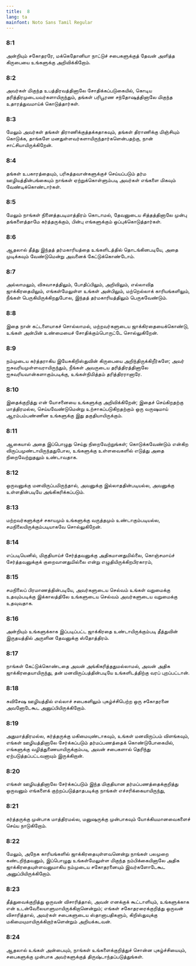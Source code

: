 ```yaml
---
title:  8
lang: ta
mainfont: Noto Sans Tamil Regular
---
```


###  8:1

அன்றியும் சகோதரரே, மக்கெதோனியா நாட்டுச் சபைகளுக்குத் தேவன் அளித்த கிருபையை உங்களுக்கு அறிவிக்கிறோம்.

###  8:2

அவர்கள் மிகுந்த உபத்திரவத்தினாலே சோதிக்கப்படுகையில், கொடிய தரித்திரமுடையவர்களாயிருந்தும், தங்கள் பரிபூரண சந்தோஷத்தினாலே மிகுந்த உதாரத்துவமாய்க் கொடுத்தார்கள்.

###  8:3

மேலும் அவர்கள் தங்கள் திராணிக்குத்தக்கதாகவும், தங்கள் திராணிக்கு மிஞ்சியும் கொடுக்க, தாங்களே மனதுள்ளவர்களாயிருந்தார்களென்பதற்கு, நான் சாட்சியாயிருக்கிறேன்.

###  8:4

தங்கள் உபகாரத்தையும், பரிசுத்தவான்களுக்குச் செய்யப்படும் தர்ம ஊழியத்தின்பங்கையும் நாங்கள் ஏற்றுக்கொள்ளும்படி அவர்கள் எங்களை மிகவும் வேண்டிக்கொண்டார்கள்.

###  8:5

மேலும் நாங்கள் நினைத்தபடிமாத்திரம் கொடாமல், தேவனுடைய சித்தத்தினாலே முன்பு தங்களைத்தாமே கர்த்தருக்கும், பின்பு எங்களுக்கும் ஒப்புக்கொடுத்தார்கள்.

###  8:6

ஆதலால் தீத்து இந்தத் தர்மகாரியத்தை உங்களிடத்தில் தொடங்கினபடியே, அதை முடிக்கவும் வேண்டுமென்று அவனைக் கேட்டுக்கொண்டோம்.

###  8:7

அல்லாமலும், விசுவாசத்திலும், போதிப்பிலும், அறிவிலும், எல்லாவித ஜாக்கிரதையிலும், எங்கள்மேலுள்ள உங்கள் அன்பிலும், மற்றெல்லாக் காரியங்களிலும், நீங்கள் பெருகியிருக்கிறதுபோல, இந்தத் தர்மகாரியத்திலும் பெருகவேண்டும்.

###  8:8

இதை நான் கட்டளையாகச் சொல்லாமல், மற்றவர்களுடைய ஜாக்கிரதையைக்கொண்டு, உங்கள் அன்பின் உண்மையைச் சோதிக்கும்பொருட்டே சொல்லுகிறேன்.

###  8:9

நம்முடைய கர்த்தராகிய இயேசுகிறிஸ்துவின் கிருபையை அறிந்திருக்கிறீர்களே; அவர் ஐசுவரியமுள்ளவராயிருந்தும், நீங்கள் அவருடைய தரித்திரத்தினாலே ஐசுவரியவான்களாகும்படிக்கு, உங்கள்நிமித்தம் தரித்திரரானாரே.

###  8:10

இதைக்குறித்து என் யோசனையை உங்களுக்கு அறிவிக்கிறேன்; இதைச் செய்கிறதற்கு மாத்திரமல்ல, செய்யவேண்டுமென்று உற்சாகப்படுகிறதற்கும் ஒரு வருஷமாய் ஆரம்பம்பண்ணின உங்களுக்கு இது தகுதியாயிருக்கும்.

###  8:11

ஆகையால் அதை இப்பொழுது செய்து நிறைவேற்றுங்கள்; கொடுக்கவேண்டும் என்கிற விருப்பமுண்டாயிருந்ததுபோல, உங்களுக்கு உள்ளவைகளில் எடுத்து அதை நிறைவேற்றுதலும் உண்டாவதாக.

###  8:12

ஒருவனுக்கு மனவிருப்பமிருந்தால், அவனுக்கு இல்லாததின்படியல்ல, அவனுக்கு உள்ளதின்படியே அங்கிகரிக்கப்படும்.

###  8:13

மற்றவர்களுக்குச் சகாயமும் உங்களுக்கு வருத்தமும் உண்டாகும்படியல்ல, சமநிலையிருக்கும்படியாகவே சொல்லுகிறேன்.

###  8:14

எப்படியெனில், மிகுதியாய்ச் சேர்த்தவனுக்கு அதிகமானதுமில்லை, கொஞ்சமாய்ச் சேர்த்தவனுக்குக் குறைவானதுமில்லை என்று எழுதியிருக்கிறபிரகாரம்,

###  8:15

சமநிலைப் பிரமாணத்தின்படியே, அவர்களுடைய செல்வம் உங்கள் வறுமைக்கு உதவும்படிக்கு இக்காலத்திலே உங்களுடைய செல்வம் அவர்களுடைய வறுமைக்கு உதவுவதாக.

###  8:16

அன்றியும் உங்களுக்காக இப்படிப்பட்ட ஜாக்கிரதை உண்டாயிருக்கும்படி தீத்துவின் இருதயத்தில் அருளின தேவனுக்கு ஸ்தோத்திரம்.

###  8:17

நாங்கள் கேட்டுக்கொண்டதை அவன் அங்கிகரித்ததுமல்லாமல், அவன் அதிக ஜாக்கிரதையாயிருந்து, தன் மனவிருப்பத்தின்படியே உங்களிடத்திற்கு வரப் புறப்பட்டான்.

###  8:18

சுவிசேஷ ஊழியத்தில் எல்லாச் சபைகளிலும் புகழ்ச்சிபெற்ற ஒரு சகோதரனை அவனோடேகூட அனுப்பியிருக்கிறோம்.

###  8:19

அதுமாத்திரமல்ல, கர்த்தருக்கு மகிமையுண்டாகவும், உங்கள் மனவிருப்பம் விளங்கவும், எங்கள் ஊழியத்தினாலே சேர்க்கப்படும் தர்மப்பணத்தைக் கொண்டுபோகையில், எங்களுக்கு வழித்துணையாயிருக்கும்படி, அவன் சபைகளால் தெரிந்து ஏற்படுத்தப்பட்டவனாயும் இருக்கிறான்.

###  8:20

எங்கள் ஊழியத்தினாலே சேர்க்கப்படும் இந்த மிகுதியான தர்மப்பணத்தைக்குறித்து ஒருவனும் எங்களைக் குற்றப்படுத்தாதபடிக்கு நாங்கள் எச்சரிக்கையாயிருந்து,

###  8:21

கர்த்தருக்கு முன்பாக மாத்திரமல்ல, மனுஷருக்கு முன்பாகவும் யோக்கியமானவைகளைச் செய்ய நாடுகிறோம்.

###  8:22

மேலும், அநேக காரியங்களில் ஜாக்கிரதையுள்ளவனென்று நாங்கள் பலமுறை கண்டறிந்தவனும், இப்பொழுது உங்கள்மேலுள்ள மிகுந்த நம்பிக்கையினாலே அதிக ஜாக்கிரதையுள்ளவனுமாகிய நம்முடைய சகோதரனையும் இவர்களோடேகூட அனுப்பியிருக்கிறோம்.

###  8:23

தீத்துவைக்குறித்து ஒருவன் விசாரித்தால், அவன் எனக்குக் கூட்டாளியும், உங்களுக்காக என் உடன்வேலையாளுமாயிருக்கிறானென்றும்; எங்கள் சகோதரரைக்குறித்து ஒருவன் விசாரித்தால், அவர்கள் சபைகளுடைய ஸ்தானாபதிகளும், கிறிஸ்துவுக்கு மகிமையுமாயிருக்கிறார்களென்றும் அறியக்கடவன்.

###  8:24

ஆதலால் உங்கள் அன்பையும், நாங்கள் உங்களைக்குறித்துச் சொன்ன புகழ்ச்சியையும், சபைகளுக்கு முன்பாக அவர்களுக்குத் திருஷ்டாந்தப்படுத்துங்கள்.

